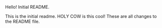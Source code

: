 Hello! Initial README.

This is the initial readme.  HOLY COW is this cool!  These are all changes to the README file. 